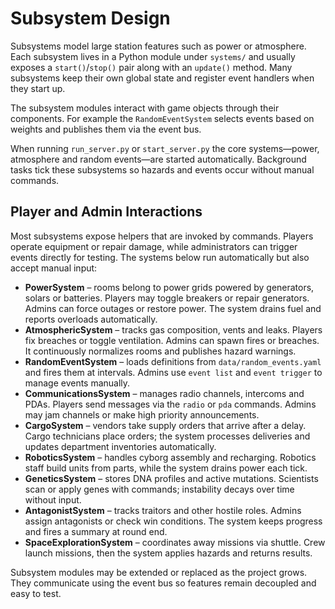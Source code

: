 # Subsystem Design

Subsystems model large station features such as power or atmosphere. Each
subsystem lives in a Python module under `systems/` and usually exposes a
`start()`/`stop()` pair along with an `update()` method.  Many subsystems keep
their own global state and register event handlers when they start up.

The subsystem modules interact with game objects through their components.  For
example the `RandomEventSystem` selects events based on weights and publishes
them via the event bus.

When running `run_server.py` or `start_server.py` the core systems—power,
atmosphere and random events—are started automatically.  Background tasks tick
these subsystems so hazards and events occur without manual commands.

## Player and Admin Interactions

Most subsystems expose helpers that are invoked by commands.  Players operate
equipment or repair damage, while administrators can trigger events directly for
testing.  The systems below run automatically but also accept manual input:

- **PowerSystem** – rooms belong to power grids powered by generators, solars or
  batteries. Players may toggle breakers or repair generators. Admins can force
  outages or restore power. The system drains fuel and reports overloads
  automatically.
- **AtmosphericSystem** – tracks gas composition, vents and leaks. Players fix
  breaches or toggle ventilation. Admins can spawn fires or breaches. It
  continuously normalizes rooms and publishes hazard warnings.
- **RandomEventSystem** – loads definitions from `data/random_events.yaml` and
  fires them at intervals. Admins use `event list` and `event trigger` to manage
  events manually.
- **CommunicationsSystem** – manages radio channels, intercoms and PDAs.
  Players send messages via the `radio` or `pda` commands. Admins may jam
  channels or make high priority announcements.
- **CargoSystem** – vendors take supply orders that arrive after a delay. Cargo
  technicians place orders; the system processes deliveries and updates
  department inventories automatically.
- **RoboticsSystem** – handles cyborg assembly and recharging. Robotics staff
  build units from parts, while the system drains power each tick.
- **GeneticsSystem** – stores DNA profiles and active mutations. Scientists scan
  or apply genes with commands; instability decays over time without input.
- **AntagonistSystem** – tracks traitors and other hostile roles. Admins assign
  antagonists or check win conditions. The system keeps progress and fires a
  summary at round end.
- **SpaceExplorationSystem** – coordinates away missions via shuttle. Crew
  launch missions, then the system applies hazards and returns results.

Subsystem modules may be extended or replaced as the project grows. They
communicate using the event bus so features remain decoupled and easy to test.
